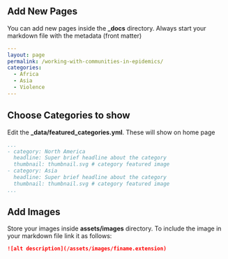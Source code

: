 ## Add New Pages
You can add new pages inside the **_docs** directory. Always start your markdown file with the metadata (front matter)

```yaml 
---
layout: page
permalink: /working-with-communities-in-epidemics/
categories:
  - Africa
  - Asia
  - Violence
---
```

## Choose Categories to show
Edit the **_data/featured_categories.yml**. These will show on home page
```yaml
...
- category: North America
  headline: Super brief headline about the category
  thumbnail: thumbnail.svg # category featured image
- category: Asia
  headline: Super brief headline about the category
  thumbnail: thumbnail.svg # category featured image
...
```

## Add Images
Store your images inside **assets/images** directory. To include the image in  your markdown file link it as follows:

```markdown
![alt description](/assets/images/finame.extension)
```

